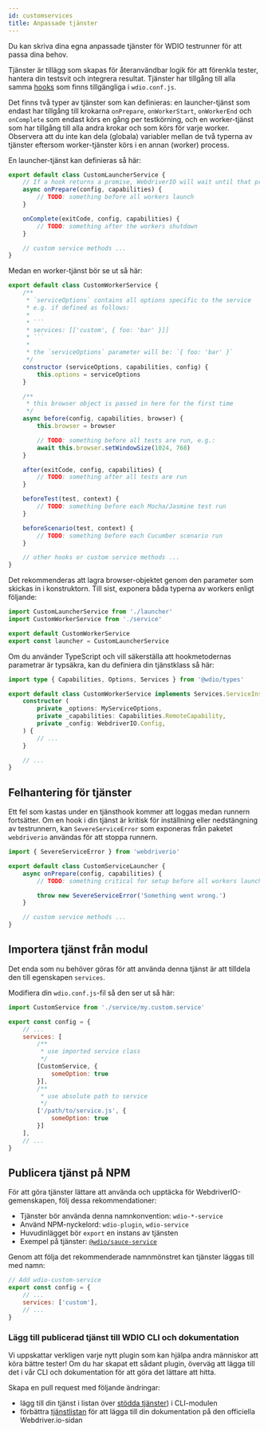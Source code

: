 ```yaml
---
id: customservices
title: Anpassade tjänster
---
```


Du kan skriva dina egna anpassade tjänster för WDIO testrunner för att passa dina behov.

Tjänster är tillägg som skapas för återanvändbar logik för att förenkla tester, hantera din testsvit och integrera resultat. Tjänster har tillgång till alla samma [hooks](/docs/configurationfile) som finns tillgängliga i `wdio.conf.js`.

Det finns två typer av tjänster som kan definieras: en launcher-tjänst som endast har tillgång till krokarna `onPrepare`, `onWorkerStart`, `onWorkerEnd` och `onComplete` som endast körs en gång per testkörning, och en worker-tjänst som har tillgång till alla andra krokar och som körs för varje worker. Observera att du inte kan dela (globala) variabler mellan de två typerna av tjänster eftersom worker-tjänster körs i en annan (worker) process.

En launcher-tjänst kan definieras så här:

```js
export default class CustomLauncherService {
    // If a hook returns a promise, WebdriverIO will wait until that promise is resolved to continue.
    async onPrepare(config, capabilities) {
        // TODO: something before all workers launch
    }

    onComplete(exitCode, config, capabilities) {
        // TODO: something after the workers shutdown
    }

    // custom service methods ...
}
```

Medan en worker-tjänst bör se ut så här:

```js
export default class CustomWorkerService {
    /**
     * `serviceOptions` contains all options specific to the service
     * e.g. if defined as follows:
     *
     * ```
     * services: [['custom', { foo: 'bar' }]]
     * ```
     *
     * the `serviceOptions` parameter will be: `{ foo: 'bar' }`
     */
    constructor (serviceOptions, capabilities, config) {
        this.options = serviceOptions
    }

    /**
     * this browser object is passed in here for the first time
     */
    async before(config, capabilities, browser) {
        this.browser = browser

        // TODO: something before all tests are run, e.g.:
        await this.browser.setWindowSize(1024, 768)
    }

    after(exitCode, config, capabilities) {
        // TODO: something after all tests are run
    }

    beforeTest(test, context) {
        // TODO: something before each Mocha/Jasmine test run
    }

    beforeScenario(test, context) {
        // TODO: something before each Cucumber scenario run
    }

    // other hooks or custom service methods ...
}
```

Det rekommenderas att lagra browser-objektet genom den parameter som skickas in i konstruktorn. Till sist, exponera båda typerna av workers enligt följande:

```js
import CustomLauncherService from './launcher'
import CustomWorkerService from './service'

export default CustomWorkerService
export const launcher = CustomLauncherService
```

Om du använder TypeScript och vill säkerställa att hookmetodernas parametrar är typsäkra, kan du definiera din tjänstklass så här:

```ts
import type { Capabilities, Options, Services } from '@wdio/types'

export default class CustomWorkerService implements Services.ServiceInstance {
    constructor (
        private _options: MyServiceOptions,
        private _capabilities: Capabilities.RemoteCapability,
        private _config: WebdriverIO.Config,
    ) {
        // ...
    }

    // ...
}
```

## Felhantering för tjänster

Ett fel som kastas under en tjänsthook kommer att loggas medan runnern fortsätter. Om en hook i din tjänst är kritisk för inställning eller nedstängning av testrunnern, kan `SevereServiceError` som exponeras från paketet `webdriverio` användas för att stoppa runnern.

```js
import { SevereServiceError } from 'webdriverio'

export default class CustomServiceLauncher {
    async onPrepare(config, capabilities) {
        // TODO: something critical for setup before all workers launch

        throw new SevereServiceError('Something went wrong.')
    }

    // custom service methods ...
}
```

## Importera tjänst från modul

Det enda som nu behöver göras för att använda denna tjänst är att tilldela den till egenskapen `services`.

Modifiera din `wdio.conf.js`-fil så den ser ut så här:

```js
import CustomService from './service/my.custom.service'

export const config = {
    // ...
    services: [
        /**
         * use imported service class
         */
        [CustomService, {
            someOption: true
        }],
        /**
         * use absolute path to service
         */
        ['/path/to/service.js', {
            someOption: true
        }]
    ],
    // ...
}
```

## Publicera tjänst på NPM

För att göra tjänster lättare att använda och upptäcka för WebdriverIO-gemenskapen, följ dessa rekommendationer:

* Tjänster bör använda denna namnkonvention: `wdio-*-service`
* Använd NPM-nyckelord: `wdio-plugin`, `wdio-service`
* Huvudinlägget bör `export` en instans av tjänsten
* Exempel på tjänster: [`@wdio/sauce-service`](https://github.com/webdriverio/webdriverio/tree/main/packages/wdio-sauce-service)

Genom att följa det rekommenderade namnmönstret kan tjänster läggas till med namn:

```js
// Add wdio-custom-service
export const config = {
    // ...
    services: ['custom'],
    // ...
}
```

### Lägg till publicerad tjänst till WDIO CLI och dokumentation

Vi uppskattar verkligen varje nytt plugin som kan hjälpa andra människor att köra bättre tester! Om du har skapat ett sådant plugin, överväg att lägga till det i vår CLI och dokumentation för att göra det lättare att hitta.

Skapa en pull request med följande ändringar:

- lägg till din tjänst i listan över [stödda tjänster](https://github.com/webdriverio/webdriverio/blob/main/packages/wdio-cli/src/constants.ts#L92-L128)) i CLI-modulen
- förbättra [tjänstlistan](https://github.com/webdriverio/webdriverio/blob/main/scripts/docs-generation/3rd-party/services.json) för att lägga till din dokumentation på den officiella Webdriver.io-sidan